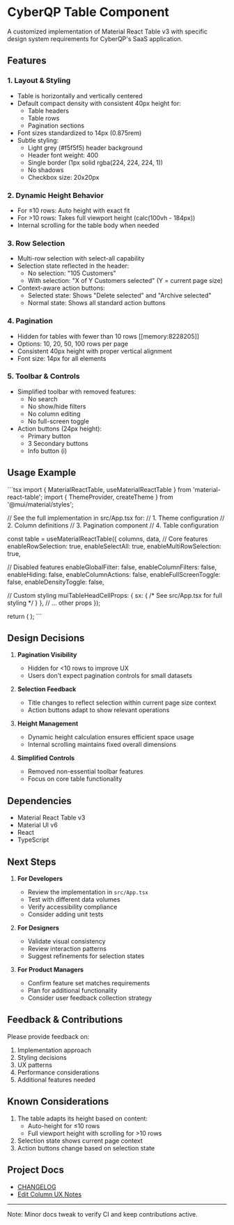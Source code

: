 # CyberQP Table Component

A customized implementation of Material React Table v3 with specific design system requirements for CyberQP's SaaS application.

## Features

### 1. Layout & Styling
- Table is horizontally and vertically centered
- Default compact density with consistent 40px height for:
  - Table headers
  - Table rows
  - Pagination sections
- Font sizes standardized to 14px (0.875rem)
- Subtle styling:
  - Light grey (#f5f5f5) header background
  - Header font weight: 400
  - Single border (1px solid rgba(224, 224, 224, 1))
  - No shadows
  - Checkbox size: 20x20px

### 2. Dynamic Height Behavior
- For ≤10 rows: Auto height with exact fit
- For >10 rows: Takes full viewport height (calc(100vh - 184px))
- Internal scrolling for the table body when needed

### 3. Row Selection
- Multi-row selection with select-all capability
- Selection state reflected in the header:
  - No selection: "105 Customers"
  - With selection: "X of Y Customers selected" (Y = current page size)
- Context-aware action buttons:
  - Selected state: Shows "Delete selected" and "Archive selected"
  - Normal state: Shows all standard action buttons

### 4. Pagination
- Hidden for tables with fewer than 10 rows [[memory:8228205]]
- Options: 10, 20, 50, 100 rows per page
- Consistent 40px height with proper vertical alignment
- Font size: 14px for all elements

### 5. Toolbar & Controls
- Simplified toolbar with removed features:
  - No search
  - No show/hide filters
  - No column editing
  - No full-screen toggle
- Action buttons (24px height):
  - Primary button
  - 3 Secondary buttons
  - Info button (i)

## Usage Example

\`\`\`tsx
import { MaterialReactTable, useMaterialReactTable } from 'material-react-table';
import { ThemeProvider, createTheme } from '@mui/material/styles';

// See the full implementation in src/App.tsx for:
// 1. Theme configuration
// 2. Column definitions
// 3. Pagination component
// 4. Table configuration

const table = useMaterialReactTable({
  columns,
  data,
  // Core features
  enableRowSelection: true,
  enableSelectAll: true,
  enableMultiRowSelection: true,
  
  // Disabled features
  enableGlobalFilter: false,
  enableColumnFilters: false,
  enableHiding: false,
  enableColumnActions: false,
  enableFullScreenToggle: false,
  enableDensityToggle: false,

  // Custom styling
  muiTableHeadCellProps: {
    sx: { /* See src/App.tsx for full styling */ }
  },
  // ... other props
});

return (
  <ThemeProvider theme={theme}>
    <MaterialReactTable table={table} />
  </ThemeProvider>
);
\`\`\`

## Design Decisions

1. **Pagination Visibility**
   - Hidden for <10 rows to improve UX
   - Users don't expect pagination controls for small datasets

2. **Selection Feedback**
   - Title changes to reflect selection within current page size context
   - Action buttons adapt to show relevant operations

3. **Height Management**
   - Dynamic height calculation ensures efficient space usage
   - Internal scrolling maintains fixed overall dimensions

4. **Simplified Controls**
   - Removed non-essential toolbar features
   - Focus on core table functionality

## Dependencies

- Material React Table v3
- Material UI v6
- React
- TypeScript

## Next Steps

1. **For Developers**
   - Review the implementation in `src/App.tsx`
   - Test with different data volumes
   - Verify accessibility compliance
   - Consider adding unit tests

2. **For Designers**
   - Validate visual consistency
   - Review interaction patterns
   - Suggest refinements for selection states

3. **For Product Managers**
   - Confirm feature set matches requirements
   - Plan for additional functionality
   - Consider user feedback collection strategy

## Feedback & Contributions

Please provide feedback on:
1. Implementation approach
2. Styling decisions
3. UX patterns
4. Performance considerations
5. Additional features needed

## Known Considerations

1. The table adapts its height based on content:
   - Auto-height for ≤10 rows
   - Full viewport height with scrolling for >10 rows
2. Selection state shows current page context
3. Action buttons change based on selection state

## Project Docs

- [CHANGELOG](./CHANGELOG.md)
- [Edit Column UX Notes](./UX_NOTES.md)

---

Note: Minor docs tweak to verify CI and keep contributions active.